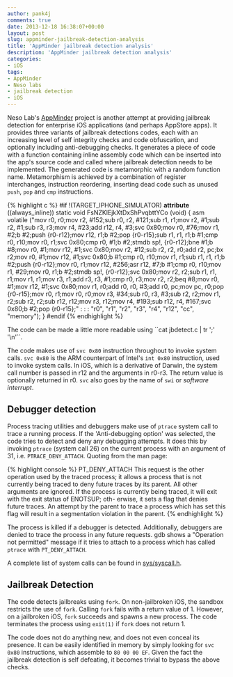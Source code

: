 ```yaml
---
author: pank4j
comments: true
date: 2013-12-18 16:38:07+00:00
layout: post
slug: appminder-jailbreak-detection-analysis
title: 'AppMinder jailbreak detection analysis'
description: 'AppMinder jailbreak detection analysis'
categories:
- iOS
tags:
- AppMinder
- Neso labs
- jailbreak detection
- iOS
---
```

 

Neso Lab's [AppMinder](http://appminder.nesolabs.de/) project is another attempt at providing jailbreak detection for enterprise iOS applications (and perhaps AppStore apps). It provides three variants of jailbreak detections codes, each with an increasing level of self integrity checks and code obfuscation, and optionally including anti-debugging checks. It generates a piece of code with a function containing inline assembly code which can be inserted into the app's source code and called where jailbreak detection needs to be implemented. The generated code is metamorphic with a random function name. Metamorphism is achieved by a combination of register interchanges, instruction reordering, inserting dead code such as unused ``push``, ``pop`` and ``cmp`` instructions.

{% highlight c %}
#if !(TARGET_IPHONE_SIMULATOR)
__attribute__ ((always_inline)) static void
FsNZKlEjkXtDxShPvqbttYCo (void)
{
		asm volatile ("mov r0, r0;mov r2, #152;sub r0, r2, #121;sub r1, r1;mov r2, #1;sub r2, #1;sub r3, r3;mov r4, #23;add r12, r4, #3;svc 0x80;mov r0, #76;mov r1, #2;b #2;push {r0-r12};mov r12, r1;b #2;pop {r0-r15};sub r1, r1, r1;b #1;cmp r0, r10;mov r0, r1;svc 0x80;cmp r0, #1;b #2;stmdb sp!, {r0-r12};bne #1;b #8;mov r0, #1;mov r12, #1;svc 0x80;mov r2, #12;sub r2, r2, r0;add r2, pc;bx r2;mov r0, #1;mov r12, #1;svc 0x80;b #1;cmp r0, r10;mov r1, r1;sub r1, r1, r1;b #2;push {r0-r12};mov r0, r1;mov r12, #256;asr r12, #7;b #1;cmp r0, r10;mov r1, #29;mov r0, r1;b #2;stmdb sp!, {r0-r12};svc 0x80;mov r2, r2;sub r1, r1, r1;mov r1, r1;mov r3, r1;add r3, r3, #1;cmp r0, r3;mov r2, r2;beq #8;mov r0, #1;mov r12, #1;svc 0x80;mov r1, r0;add r0, r0, #3;add r0, pc;mov pc, r0;pop {r0-r15};mov r0, r1;mov r0, r0;mov r3, #34;sub r0, r3, #3;sub r2, r2;mov r1, r2;sub r2, r2;sub r12, r12;mov r3, r12;mov r4, #193;sub r12, r4, #167;svc 0x80;b #2;pop {r0-r15};" : : : "r0", "r1", "r2", "r3", "r4", "r12", "cc", "memory");
}
#endif
{% endhighlight %}

<p></p>
The code can be made a little more readable using ``cat jbdetect.c | tr ';' '\n'``.


The code makes use of ``svc 0x80`` instruction throughout to invoke system calls. ``svc 0x80`` is the ARM counterpart of Intel's ``int 0x80`` instruction, used to invoke system calls. In iOS, which is a derivative of Darwin, the system call number is passed in r12 and the arguments in r0-r3. The return value is optionally returned in r0. ``svc`` also goes by the name of ``swi`` or _software interrupt_.


## Debugger detection

Process tracing utilities and debuggers make use of ``ptrace`` system call to trace a running process. If the 'Anti-debugging option' was selected, the code tries to detect and deny any debugging attempts. It does this by invoking ``ptrace`` (system call 26) on the current process with an argument of 31, i.e. ``PTRACE_DENY_ATTACH``. Quoting from the man page:

{% highlight console %}
PT_DENY_ATTACH
                   This request is the other operation used by the traced
                   process; it allows a process that is not currently being
                   traced to deny future traces by its parent.  All other
                   arguments are ignored.  If the process is currently being
                   traced, it will exit with the exit status of ENOTSUP; oth-
                   erwise, it sets a flag that denies future traces.  An
                   attempt by the parent to trace a process which has set this
                   flag will result in a segmentation violation in the parent.
{% endhighlight %}

The process is killed if a debugger is detected. Additionally, debuggers are denied to trace the process in any future requests. gdb shows a "Operation not permitted" message if it tries to attach to a process which has called ``ptrace`` with ``PT_DENY_ATTACH``.


A complete list of system calls can be found in [sys/syscall.h](http://www.opensource.apple.com/source/xnu/xnu-1228.5.20/bsd/sys/syscall.h).


## Jailbreak Detection

The code detects jailbreaks using ``fork``. On non-jailbroken iOS, the sandbox restricts the use of ``fork``. Calling ``fork`` fails with a return value of 1. However, on a jailbroken iOS, ``fork`` succeeds and spawns a new process. The code terminates the process using ``exit(1)`` if ``fork`` does not return 1.

<p></p>

The code does not do anything new, and does not even conceal its presence. It can be easily identified in memory by simply looking for ``svc 0x80`` instructions, which assemble to ``80 00 00 EF``. Given the fact the jailbreak detection is self defeating, it becomes trivial to bypass the above checks.